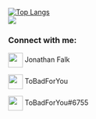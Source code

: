 [![Top Langs](https://github-readme-stats.vercel.app/api/top-langs/?username=ToBadForYou&layout=compact)](https://github.com/anuraghazra/github-readme-stats)
<br/>
![](https://komarev.com/ghpvc/?username=ToBadForYou&color=blue)
<h3 align="left">Connect with me:</h3>
<p align="left">
<a href="https://www.linkedin.com/in/jonathan-falk-4a42a4209/" target="blank"><img align="center" src="https://cdn-icons-png.flaticon.com/512/174/174857.png" height="30" width="30" /></a> Jonathan Falk
<br/>

<a href="https://steamcommunity.com/id/565462365444322665/" target="blank"><img align="center" src="https://upload.wikimedia.org/wikipedia/commons/thumb/8/83/Steam_icon_logo.svg/2048px-Steam_icon_logo.svg.png" height="30" width="30" /></a> ToBadForYou
<br/>

<img align="center" src="https://www.svgrepo.com/show/331368/discord-v2.svg" height="30" width="30" /> ToBadForYou#6755
